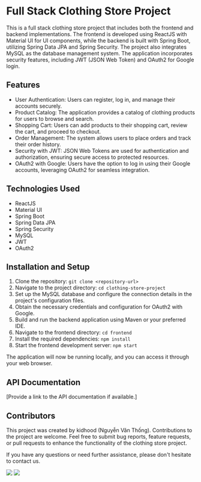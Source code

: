 # Full Stack Clothing Store Project

This is a full stack clothing store project that includes both the frontend and backend implementations. The frontend is developed using ReactJS with Material UI for UI components, while the backend is built with Spring Boot, utilizing Spring Data JPA and Spring Security. The project also integrates MySQL as the database management system. The application incorporates security features, including JWT (JSON Web Token) and OAuth2 for Google login.

## Features

- User Authentication: Users can register, log in, and manage their accounts securely.
- Product Catalog: The application provides a catalog of clothing products for users to browse and search.
- Shopping Cart: Users can add products to their shopping cart, review the cart, and proceed to checkout.
- Order Management: The system allows users to place orders and track their order history.
- Security with JWT: JSON Web Tokens are used for authentication and authorization, ensuring secure access to protected resources.
- OAuth2 with Google: Users have the option to log in using their Google accounts, leveraging OAuth2 for seamless integration.

## Technologies Used

- ReactJS
- Material UI
- Spring Boot
- Spring Data JPA
- Spring Security
- MySQL
- JWT
- OAuth2

## Installation and Setup

1. Clone the repository: `git clone <repository-url>`
2. Navigate to the project directory: `cd clothing-store-project`
3. Set up the MySQL database and configure the connection details in the project's configuration files.
4. Obtain the necessary credentials and configuration for OAuth2 with Google.
5. Build and run the backend application using Maven or your preferred IDE.
6. Navigate to the frontend directory: `cd frontend`
7. Install the required dependencies: `npm install`
8. Start the frontend development server: `npm start`

The application will now be running locally, and you can access it through your web browser.

## API Documentation

[Provide a link to the API documentation if available.]

## Contributors

This project was created by kidhood (Nguyễn Văn Thống). Contributions to the project are welcome. Feel free to submit bug reports, feature requests, or pull requests to enhance the functionality of the clothing store project.

If you have any questions or need further assistance, please don't hesitate to contact us.

[![](https://img.shields.io/badge/Email-vanthong07012002@gmail.com-blue?style=flat-square&logo=gmail)](mailto:vanthong07012002@gmail.com)
[![](https://img.shields.io/badge/LinkedIn-linkedin.com/in/kidhood-blue?style=flat-square&logo=linkedin&logoColor=white)](https://linkedin.com/in/kidhood/)
